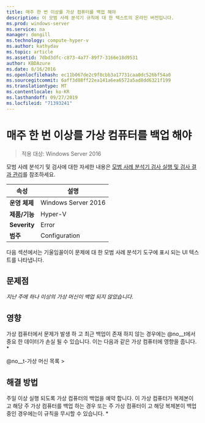 ```yaml
---
title: 매주 한 번 이상를 가상 컴퓨터를 백업 해야
description: 이 모범 사례 분석기 규칙에 대 한 텍스트의 온라인 버전입니다.
ms.prod: windows-server
ms.service: na
manager: dongill
ms.technology: compute-hyper-v
ms.author: kathydav
ms.topic: article
ms.assetid: 7dbd3dfc-c873-4a77-89f7-3166e18d9531
author: KBDAzure
ms.date: 8/16/2016
ms.openlocfilehash: ec11b067de2c9f8cbb3a17731caa0dc526bf54a0
ms.sourcegitcommit: 6aff3d88ff22ea141a6ea6572a5ad8dd6321f199
ms.translationtype: MT
ms.contentlocale: ko-KR
ms.lasthandoff: 09/27/2019
ms.locfileid: "71393241"
---
```

# <a name="virtual-machines-should-be-backed-up-at-least-once-every-week"></a>매주 한 번 이상를 가상 컴퓨터를 백업 해야

>적용 대상: Windows Server 2016

모범 사례 분석기 및 검사에 대한 자세한 내용은 [모범 사례 분석기 검사 실행 및 검사 결과 관리](https://go.microsoft.com/fwlink/p/?LinkID=223177)를 참조하세요.  
  
|속성|설명|  
|-|-|  
|**운영 체제**|Windows Server 2016|  
|**제품/기능**|Hyper-V|  
|**Severity**|Error|  
|**범주**|Configuration|  
  
다음 섹션에서는 기울임꼴이이 문제에 대 한 모범 사례 분석기 도구에 표시 되는 UI 텍스트를 나타냅니다.  
  
## <a name="issue"></a>문제점  
*지난 주에 하나 이상의 가상 머신이 백업 되지 않았습니다.*  
  
## <a name="impact"></a>영향  
가상 컴퓨터에서 문제가 발생 하 고 최근 백업이 존재 하지 않는 경우에는 @no__t에서 중요 한 데이터가 손실 될 수 있습니다. 이는 다음과 같은 가상 컴퓨터에 영향을 줍니다. *  
  
@no__t-가상 머신 목록 >  
  
## <a name="resolution"></a>해결 방법  
주일 이상 실행 되도록 가상 컴퓨터의 백업을 예약 합니다. 이 가상 컴퓨터가 복제본이 고 해당 주 가상 컴퓨터를 백업 하는 경우 또는 주 가상 컴퓨터이 고 해당 복제본이 백업 중인 경우에는이 규칙을 무시할 수 있습니다. *  
  


